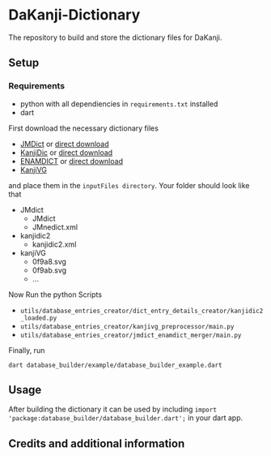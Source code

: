 # DaKanji-Dictionary

The repository to build and store the dictionary files for DaKanji.

## Setup

### Requirements

* python with all dependiencies in `requirements.txt` installed
* dart

First download the necessary dictionary files

* [JMDict](https://www.edrdg.org/jmdict/j_jmdict.html) or [direct download](http://ftp.edrdg.org/pub/Nihongo//JMdict.gz)
* [KanjiDic](http://www.edrdg.org/wiki/index.php/KANJIDIC_Project) or [direct download](http://www.edrdg.org/kanjidic/kanjidic2.xml.gz)
* [ENAMDICT](https://www.edrdg.org/enamdict/enamdict_doc.html) or [direct download](http://ftp.edrdg.org/pub/Nihongo/JMnedict.xml.gz)
* [KanjiVG](https://github.com/KanjiVG/kanjivg/releases/latest)

and place them in the `inputFiles directory`.
Your folder should look like that

* JMdict
  * JMdict
  * JMnedict.xml
* kanjidic2
  * kanjidic2.xml
* kanjiVG
  * 0f9a8.svg
  * 0f9ab.svg
  * ...

Now Run the python Scripts

* `utils/database_entries_creator/dict_entry_details_creator/kanjidic2_loaded.py`
* `utils/database_entries_creator/kanjivg_preprocessor/main.py`
* `utils/database_entries_creator/jmdict_enamdict_merger/main.py`

Finally, run

`dart database_builder/example/database_builder_example.dart`

## Usage

After building the dictionary it can be used by including
`import 'package:database_builder/database_builder.dart';` in your dart app.

## Credits and additional information
